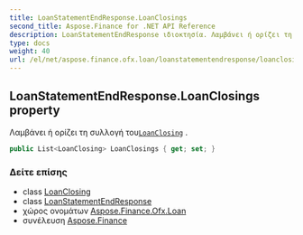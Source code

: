 ```yaml
---
title: LoanStatementEndResponse.LoanClosings
second_title: Aspose.Finance for .NET API Reference
description: LoanStatementEndResponse ιδιοκτησία. Λαμβάνει ή ορίζει τη συλλογή τουLoanClosing .
type: docs
weight: 40
url: /el/net/aspose.finance.ofx.loan/loanstatementendresponse/loanclosings/
---
```

## LoanStatementEndResponse.LoanClosings property

Λαμβάνει ή ορίζει τη συλλογή του[`LoanClosing`](../../loanclosing/) .

```csharp
public List<LoanClosing> LoanClosings { get; set; }
```

### Δείτε επίσης

* class [LoanClosing](../../loanclosing/)
* class [LoanStatementEndResponse](../)
* χώρος ονομάτων [Aspose.Finance.Ofx.Loan](../../loanstatementendresponse/)
* συνέλευση [Aspose.Finance](../../../)


